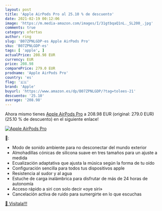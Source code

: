 ```yaml
---
layout: post
title: 'Apple AirPods Pro al 25.10 % de descuento'
date: 2021-02-19 00:12:06
image: 'https://m.media-amazon.com/images/I/31gtbqaQ1nL._SL200_.jpg'
comments: true
category: ofertas
author: ring
slug: 'B07ZPNLGDP-es Apple AirPods Pro'
sku: 'B07ZPNLGDP-es'
tags: [ 'apple', ]
actualPrice: 208.98 EUR
currency: EUR
price: 208.98
comparePrice: 279.0 EUR
prodname: 'Apple AirPods Pro'
country: 'es'
flag: '🇪🇸'
brand: 'Apple'
buyurl: 'https://www.amazon.es/dp/B07ZPNLGDP/?tag=tolees-21'
descuento: '25.10'
average: '208.98'
---
```


Ahora mismo tienes [Apple AirPods Pro](https://www.amazon.es/dp/B07ZPNLGDP/?tag=tolees-21) a 208.98 EUR (original: 279.0 EUR) (25.10 %  de descuento) en el siguiente enlace!

[![Apple AirPods Pro](https://m.media-amazon.com/images/I/31gtbqaQ1nL._SL200_.jpg)](https://www.amazon.es/dp/B07ZPNLGDP/?tag=tolees-21)

🔎:

- Modo de sonido ambiente para no desconectar del mundo exterior
- Almohadillas cónicas de silicona suave en tres tamaños para un ajuste a medida
- Ecualización adaptativa que ajusta la música según la forma de tu oído
- Configuración sencilla para todos tus dispositivos apple
- Resistencia al sudor y al agua
- Estuche de carga inalámbrica para disfrutar de más de 24 horas de autonomía
- Acceso rápido a siri con solo decir «oye siri»
- Cancelación activa de ruido para sumergirte en lo que escuchas

[🛒 Visítala!!!](https://www.amazon.es/dp/B07ZPNLGDP/?tag=tolees-21)
